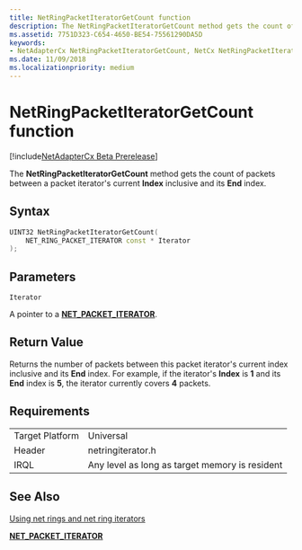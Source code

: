 ```yaml
---
title: NetRingPacketIteratorGetCount function
description: The NetRingPacketIteratorGetCount method gets the count of packets between a packet iterator's current Index inclusive and its End index.
ms.assetid: 7751D323-C654-4650-BE54-75561290DA5D
keywords:
- NetAdapterCx NetRingPacketIteratorGetCount, NetCx NetRingPacketIteratorGetCount
ms.date: 11/09/2018
ms.localizationpriority: medium
---
```


# NetRingPacketIteratorGetCount function

[!include[NetAdapterCx Beta Prerelease](../netcx-beta-prerelease.md)]

The **NetRingPacketIteratorGetCount** method gets the count of packets between a packet iterator's current **Index** inclusive and its **End** index.

## Syntax

```cpp
UINT32 NetRingPacketIteratorGetCount(
    NET_RING_PACKET_ITERATOR const * Iterator
);
```

## Parameters

`Iterator`

A pointer to a [**NET_PACKET_ITERATOR**](net-packet-iterator.md).

## Return Value

Returns the number of packets between this packet iterator's current index inclusive and its **End** index. For example, if the iterator's **Index** is **1** and its **End** index is **5**, the iterator currently covers **4** packets.

## Requirements

|  |  |
| --- | --- |
| Target Platform | Universal |
| Header | netringiterator.h |
| IRQL | Any level as long as target memory is resident |

## See Also

[Using net rings and net ring iterators](using-net-rings-and-net-ring-iterators.md)

[**NET_PACKET_ITERATOR**](net-packet-iterator.md)